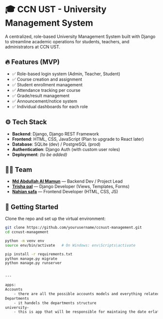 # 🎓 CCN UST - University Management System

A centralized, role-based University Management System built with Django to streamline academic operations for students, teachers, and administrators at CCN UST.

## 🔥 Features (MVP)

- ✅ Role-based login system (Admin, Teacher, Student)
- ✅ Course creation and assignment
- ✅ Student enrollment management
- ✅ Attendance tracking per course
- ✅ Grade/result management
- ✅ Announcement/notice system
- ✅ Individual dashboards for each role

## ⚙️ Tech Stack

- **Backend**: Django, Django REST Framework
- **Frontend**: HTML, CSS, JavaScript (Plan to upgrade to React later)
- **Database**: SQLite (dev) / PostgreSQL (prod)
- **Authentication**: Django Auth (with custom user roles)
- **Deployment**: *(to be added)*

## 🧑‍💻 Team

- **[Md Abdullah Al Mamun](https://github.com/mamun700263)** — Backend Dev / Project Lead  
- **[Trisha pal](https://github.com/trishapal2003)** — Django Developer (Views, Templates, Forms)  
- **[Nahian safa](https://github.com/Nahian07)** — Frontend Developer (HTML, CSS, JS)

## 🚀 Getting Started

Clone the repo and set up the virtual environment:  

```bash
git clone https://github.com/yourusername/ccnust-management.git
cd ccnust-management

python -m venv env
source env/bin/activate   # On Windows: env\Scripts\activate

pip install -r requirements.txt
python manage.py migrate
python manage.py runserver


---

apps:
Accounts
    - there are all the possible accounts models and everything related to accounts (student, teacher,stuf, authority)
Departments
    - it handels the departments structure
university-
    - this is app that will be responsible for maintaing the date erlated to ccn university
